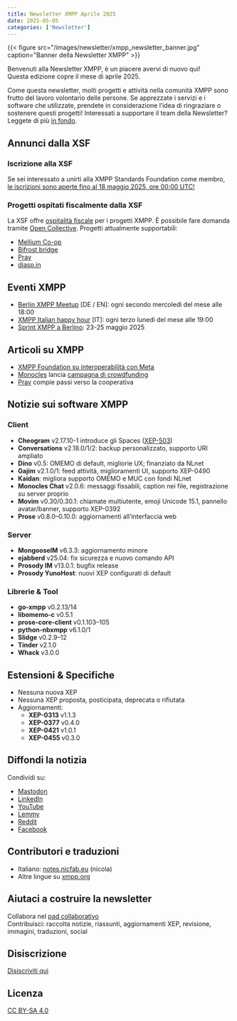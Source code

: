 ```yaml
---
title: Newsletter XMPP Aprile 2025
date: 2025-05-05
categories: ['Newsletter']
---
```


{{< figure src="/images/newsletter/xmpp_newsletter_banner.jpg" caption="Banner della Newsletter XMPP" >}}

Benvenuti alla Newsletter XMPP, è un piacere avervi di nuovo qui!  
Questa edizione copre il mese di aprile 2025.

Come questa newsletter, molti progetti e attività nella comunità XMPP sono frutto del lavoro volontario delle persone. Se apprezzate i servizi e i software che utilizzate, prendete in considerazione l’idea di ringraziare o sostenere questi progetti! Interessati a supportare il team della Newsletter? Leggete di più [in fondo](#aiutaci-a-costruire-la-newsletter).

## Annunci dalla XSF

### Iscrizione alla XSF
Se sei interessato a unirti alla XMPP Standards Foundation come membro, [le iscrizioni sono aperte fino al 18 maggio 2025, ore 00:00 UTC!](https://wiki.xmpp.org/web/Membership_Applications_Q2_2025)

### Progetti ospitati fiscalmente dalla XSF
La XSF offre [ospitalità fiscale](/community/fiscalhost/) per i progetti XMPP. È possibile fare domanda tramite [Open Collective](https://opencollective.com/xmpp). Progetti attualmente supportabili:
- [Mellium Co-op](https://opencollective.com/mellium)
- [Bifrost bridge](https://opencollective.com/bifrost-mam)
- [Prav](https://opencollective.com/pravapp)
- [diasp.in](https://opencollective.com/diasp-in)

## Eventi XMPP

- [Berlin XMPP Meetup](https://mov.im/?node/pubsub.movim.eu/berlin-xmpp-meetup) [DE / EN]: ogni secondo mercoledì del mese alle 18:00
- [XMPP Italian happy hour](https://video.xmpp-it.net/c/happyhour/videos) [IT]: ogni terzo lunedì del mese alle 19:00
- [Sprint XMPP a Berlino](https://wiki.xmpp.org/web/Sprints/2025-05_Berlin): 23-25 maggio 2025

## Articoli su XMPP

- [XMPP Foundation su interoperabilità con Meta](https://winbuzzer.com/2025/04/02/xmpp-pressures-meta-to-allow-interoperability-under-eu-rules-xcxwbn/)
- [Monocles](https://monocles.eu/more/) lancia [campagna di crowdfunding](https://www.startnext.com/en/monocles)
- [Prav](https://prav.app/blog/finalising-our-bye-laws/) compie passi verso la cooperativa

## Notizie sui software XMPP

### Client

- **Cheogram** v2.17.10-1 introduce gli Spaces ([XEP-503](https://xmpp.org/extensions/xep-0503.html))
- **Conversations** v2.18.0/1/2: backup personalizzato, supporto URI ampliato
- **Dino** v0.5: OMEMO di default, migliorie UX; finanziato da NLnet
- **Gajim** v2.1.0/1: feed attività, miglioramenti UI, supporto XEP-0490
- **Kaidan**: migliora supporto OMEMO e MUC con fondi NLnet
- **Monocles Chat** v2.0.6: messaggi fissabili, caption nei file, registrazione su server proprio
- **Movim** v0.30/0.30.1: chiamate multiutente, emoji Unicode 15.1, pannello avatar/banner, supporto XEP-0392
- **Prose** v0.8.0–0.10.0: aggiornamenti all’interfaccia web

### Server

- **MongooseIM** v6.3.3: aggiornamento minore
- **ejabberd** v25.04: fix sicurezza e nuovo comando API
- **Prosody IM** v13.0.1: bugfix release
- **Prosody YunoHost**: nuovi XEP configurati di default

### Librerie & Tool

- **go-xmpp** v0.2.13/14
- **libomemo-c** v0.5.1
- **prose-core-client** v0.1.103–105
- **python-nbxmpp** v6.1.0/1
- **Slidge** v0.2.9–12
- **Tinder** v2.1.0
- **Whack** v3.0.0

## Estensioni & Specifiche

- Nessuna nuova XEP
- Nessuna XEP proposta, posticipata, deprecata o rifiutata
- Aggiornamenti:
  - **XEP-0313** v1.1.3
  - **XEP-0377** v0.4.0
  - **XEP-0421** v1.0.1
  - **XEP-0455** v0.3.0

## Diffondi la notizia

Condividi su:
- [Mastodon](https://fosstodon.org/@xmpp/)
- [LinkedIn](https://www.linkedin.com/company/xmpp-standards-foundation/)
- [YouTube](https://www.youtube.com/channel/UCf3Kq2ElJDFQhYDdjn18RuA)
- [Lemmy](https://slrpnk.net/c/xmpp)
- [Reddit](https://www.reddit.com/r/xmpp/)
- [Facebook](https://www.facebook.com/jabber)

## Contributori e traduzioni

- Italiano: [notes.nicfab.eu](https://notes.nicfab.eu) (nicola)
- Altre lingue su [xmpp.org](https://xmpp.org)

## Aiutaci a costruire la newsletter

Collabora nel [pad collaborativo](https://pad.nixnet.services/oHnY_ZvLT8SoFyCqIC2ung)  
Contribuisci: raccolta notizie, riassunti, aggiornamenti XEP, revisione, immagini, traduzioni, social

## Disiscrizione

[Disiscriviti qui](https://mail.jabber.org/accounts/login/?next=/postorius/lists/newsletter.xmpp.org/)

## Licenza

[CC BY-SA 4.0](https://creativecommons.org/licenses/by-sa/4.0/)

